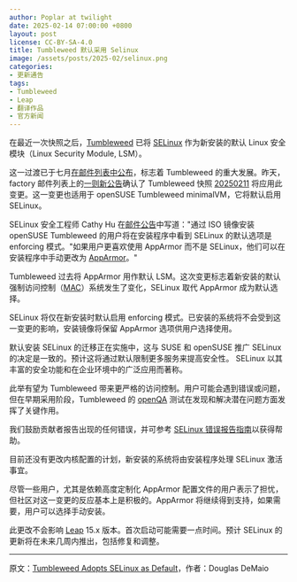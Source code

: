 ```yaml
---
author: Poplar at twilight
date: 2025-02-14 07:00:00 +0800
layout: post
license: CC-BY-SA-4.0
title: Tumbleweed 默认采用 Selinux
image: /assets/posts/2025-02/selinux.png
categories:
- 更新通告
tags:
- Tumbleweed
- Leap
- 翻译作品
- 官方新闻
---
```


在最近一次快照之后，[Tumbleweed] 已将 [SELinux] 作为新安装的默认 Linux 安全模块（Linux Security Module, LSM）。

[Tumbleweed]: https://get.opensuse.org/tumbleweed/
[SELinux]: https://github.com/SELinuxProject

这一过渡已于七月[在邮件列表中公布]，标志着 Tumbleweed 的重大发展。昨天，factory 邮件列表上的[一则新公告]确认了 Tumbleweed 快照 [20250211] 将应用此变更。这一变更也适用于 openSUSE Tumbleweed minimalVM，它将默认启用 SELinux。

[在邮件列表中公布]: https://lists.opensuse.org/archives/list/factory@lists.opensuse.org/thread/YN4TCBCU4A2V5G2MWR5EWYF46267BO7F/
[一则新公告]: https://lists.opensuse.org/archives/list/factory@lists.opensuse.org/thread/G3W5NIY3OKRBHPHWTPYEUPSS4LKZN77N/
[20250211]: https://lists.opensuse.org/archives/list/factory@lists.opensuse.org/thread/MW6KJ6BOGCQ3USLKHSNSI3DX6MB4DSSM/

SELinux 安全工程师 Cathy Hu 在[邮件公告]中写道："通过 ISO 镜像安装 openSUSE Tumbleweed 的用户将在安装程序中看到 SELinux 的默认选项是 enforcing 模式。"如果用户更喜欢使用 AppArmor 而不是 SELinux，他们可以在安装程序中手动更改为 [AppArmor]。"

[AppArmor]: https://apparmor.net/
[邮件公告]: https://lists.opensuse.org/archives/list/factory@lists.opensuse.org/thread/G3W5NIY3OKRBHPHWTPYEUPSS4LKZN77N/

Tumbleweed 过去将 AppArmor 用作默认 LSM。这次变更标志着新安装的默认强制访问控制（[MAC]）系统发生了变化，SELinux 取代 AppArmor 成为默认选择。

SELinux 将仅在新安装时默认启用 enforcing 模式。已安装的系统将不会受到这一变更的影响，安装镜像将保留 AppArmor 选项供用户选择使用。

[MAC]: https://en.wikipedia.org/wiki/Mandatory_access_control

默认安装 SELinux 的迁移正在实施中，这与 SUSE 和 openSUSE 推广 SELinux 的决定是一致的。预计这将通过默认限制更多服务来提高安全性。 SELinux 以其丰富的安全功能和在企业环境中的广泛应用而著称。

此举有望为 Tumbleweed 带来更严格的访问控制。用户可能会遇到错误或问题，但在早期采用阶段，Tumbleweed 的 [openQA] 测试在发现和解决潜在问题方面发挥了关键作用。

[openQA]: https://openqa.opensuse.org/

我们鼓励贡献者报告出现的任何错误，并可参考 [SELinux 错误报告指南]以获得帮助。

[SELinux 错误报告指南]: https://en.opensuse.org/openSUSE:Bugreport_SELinux

目前还没有更改内核配置的计划，新安装的系统将由安装程序处理 SELinux 激活事宜。

尽管一些用户，尤其是依赖高度定制化 AppArmor 配置文件的用户表示了担忧，但社区对这一变更的反应基本上是积极的。AppArmor 将继续得到支持，如果需要，用户可以选择手动安装。

此更改不会影响 [Leap] 15.x 版本。首次启动可能需要一点时间。预计 SELinux 的更新将在未来几周内推出，包括修复和调整。

[Leap]: https://get.opensuse.org/leap/

----

原文：[Tumbleweed Adopts SELinux as Default](https://news.opensuse.org/2025/02/13/tw-plans-to-adopt-selinux-as-default/)，作者：Douglas DeMaio